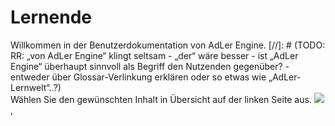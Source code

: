# Lernende

Willkommen in der Benutzerdokumentation von AdLer Engine. [//]: # (TODO: RR: „von AdLer Engine“ klingt seltsam - „der“ wäre besser - ist „AdLer Engine“ überhaupt sinnvoll als Begriff den Nutzenden gegenüber? - entweder über Glossar-Verlinkung erklären oder so etwas wie „AdLer-Lernwelt“..?) <br>
Wählen Sie den gewünschten Inhalt in Übersicht auf der linken Seite aus.
<img src="imageManualEngine-LearningSpace-ViewOnStart.png">‚